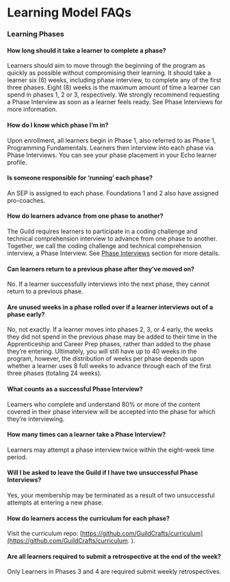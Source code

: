 # Learning Model FAQs

### Learning Phases

#### How long should it take a learner to complete a phase?

Learners should aim to move through the beginning of the program as quickly as possible without compromising their learning. It should take a learner six \(6\) weeks, including phase interview, to complete any of the first three phases. Eight \(8\) weeks is the maximum amount of time a learner can spend in phases 1, 2 or 3, respectively. We strongly recommend requesting a Phase Interview as soon as a learner feels ready. See Phase Interviews for more information.

#### How do I know which phase I’m in?

Upon enrollment, all learners begin in Phase 1, also referred to as Phase 1, Programming Fundamentals. Learners then interview into each phase via Phase Interviews. You can see your phase placement in your Echo learner profile.

#### Is someone responsible for ‘running’ each phase?

An SEP is assigned to each phase. Foundations 1 and 2 also have assigned pro-coaches.

#### How do learners advance from one phase to another?

The Guild requires learners to participate in a coding challenge and technical comprehension interview to advance from one phase to another. Together, we call the coding challenge and technical comprehension interview, a Phase Interview. See [Phase Interviews](//Phases/Interviews/README.md) section for more details.

#### Can learners return to a previous phase after they’ve moved on?

No. If a learner successfully interviews into the next phase, they cannot return to a previous phase.

#### Are unused weeks in a phase rolled over if a learner interviews out of a phase early?

No, not exactly. If a learner moves into phases 2, 3, or 4 early, the weeks they did not spend in the previous phase may be added to their time in the Apprenticeship and Career Prep phases, rather than added to the phase they’re entering. Ultimately, you will still have up to 40 weeks in the program, however, the distribution of weeks per phase depends upon whether a learner uses 8 full weeks to advance through each of the first three phases \(totaling 24 weeks\).

#### What counts as a successful Phase Interview?

Learners who complete and understand 80% or more of the content covered in their phase interview will be accepted into the phase for which they’re interviewing.

#### How many times can a learner take a Phase Interview?

Learners may attempt a phase interview twice within the eight-week time period.

#### Will I be asked to leave the Guild if I have two unsuccessful Phase Interviews?

Yes, your membership may be terminated as a result of two unsuccessful attempts at entering a new phase.

#### How do learners access the curriculum for each phase?

Visit the curriculum repo: [https://github.com/GuildCrafts/curriculum](https://github.com/GuildCrafts/curriculum. ). 

#### Are all learners required to submit a retrospective at the end of the week?

Only Learners in Phases 3 and 4 are required submit weekly retrospectives. 




